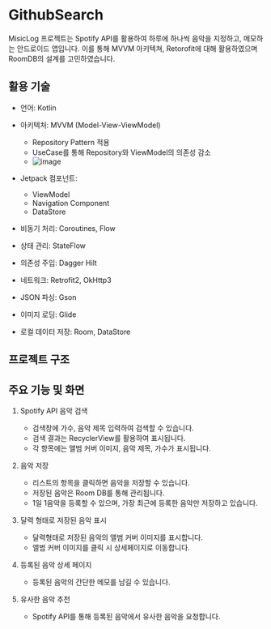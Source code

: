 # GithubSearch

MisicLog 프로젝트는 Spotify API를 활용하여 하루에 하나씩 음악을 지정하고, 메모하는 안드로이드 앱입니다.
이를 통해 MVVM 아키텍쳐, Retorofit에 대해 활용하였으며 RoomDB의 설계를 고민하였습니다.

## 활용 기술

- 언어: Kotlin
- 아키텍처: MVVM (Model-View-ViewModel)
  - Repository Pattern 적용
  - UseCase를 통해 Repository와 ViewModel의 의존성 감소
  - ![image](https://github.com/user-attachments/assets/0ca27179-b1f5-4c26-b9c6-ef86521111b5)

- Jetpack 컴포넌트:
  - ViewModel
  - Navigation Component
  - DataStore
- 비동기 처리: Coroutines, Flow
- 상태 관리: StateFlow
- 의존성 주입: Dagger Hilt
- 네트워크: Retrofit2, OkHttp3
- JSON 파싱: Gson
- 이미지 로딩: Glide
- 로컬 데이터 저장: Room, DataStore
  
## 프로젝트 구조


## 주요 기능 및 화면
1. Spotify API 음악 검색
   - 검색창에 가수, 음악 제목 입력하여 검색할 수 있습니다.
   - 검색 결과는 RecyclerView를 활용하여 표시됩니다.
   - 각 항목에는 앨범 커버 이미지, 음악 제목, 가수가 표시됩니다.
     
2. 음악 저장
   - 리스트의 항목을 클릭하면 음악을 저장할 수 있습니다.
   - 저장된 음악은 Room DB를 통해 관리됩니다.
   - 1일 1음악을 등록할 수 있으며, 가장 최근에 등록한 음악만 저장하고 있습니다.
     
3. 달력 형태로 저장된 음악 표시
   - 달력형태로 저장된 음악의 앨범 커버 이미지를 표시합니다.
   - 앨범 커버 이미지를 클릭 시 상세페이지로 이동합니다.
  
4. 등록된 음악 상세 페이지
   - 등록된 음악의 간단한 메모를 남길 수 있습니다.
     
5. 유사한 음악 추천
   - Spotify API를 통해 등록된 음악에서 유사한 음악을 요청합니다.
